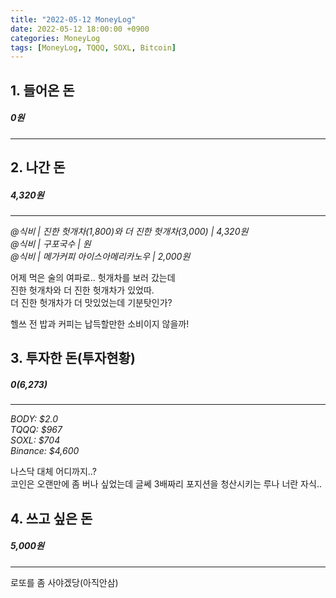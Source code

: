 ```yaml
---
title: "2022-05-12 MoneyLog"
date: 2022-05-12 18:00:00 +0900
categories: MoneyLog
tags: [MoneyLog, TQQQ, SOXL, Bitcoin]
---
```


## 1. 들어온 돈
##### 0원
---

## 2. 나간 돈
##### 4,320원
---
*@식비 | 진한 헛개차(1,800)와 더 진한 헛개차(3,000) | 4,320원*<br>
*@식비 | 구포국수 | 원*<br>
*@식비 | 메가커피 아이스아메리카노우 | 2,000원*<br>

어제 먹은 술의 여파로.. 헛개차를 보러 갔는데<br>
진한 헛개차와 더 진한 헛개차가 있었따.<br>
더 진한 헛개차가 더 맛있었는데 기분탓인가?<br>

헬쓰 전 밥과 커피는 납득할만한 소비이지 않을까!<br>

## 3. 투자한 돈(투자현황)
##### $0 ($6,273)
---
*BODY: $2.0*<br>
*TQQQ: $967*<br>
*SOXL: $704*<br>
*Binance: $4,600*<br>

나스닥 대체 어디까지..?<br>
코인은 오랜만에 좀 버나 싶었는데 글쎄 3배짜리 포지션을 청산시키는 루나 너란 자식..<br>

## 4. 쓰고 싶은 돈
##### 5,000원
---
로또를 좀 사야겠당(아직안삼)<br>
